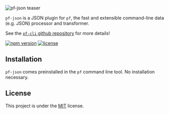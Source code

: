 ![pf-json teaser][teaser]

`pf-json` is a JSON plugin for `pf`, the fast and extensible command-line data (e.g. JSON) processor and transformer.

See the [`pf-cli` github repository][pf-cli] for more details!

[![npm version](https://img.shields.io/npm/v/fx.svg?color=orange)](https://www.npmjs.com/package/fx)
[![license](https://img.shields.io/badge/license-MIT-blue.svg?color=green)][license]

## Installation

`pf-json` comes preinstalled in the `pf` command line tool. No installation necessary.

## License

This project is under the [MIT][license] license.

[license]: https://github.com/Yord/pf-json/blob/master/LICENSE
[teaser]: ./teaser.gif
[pf-cli]: https://github.com/Yord/pf-cli